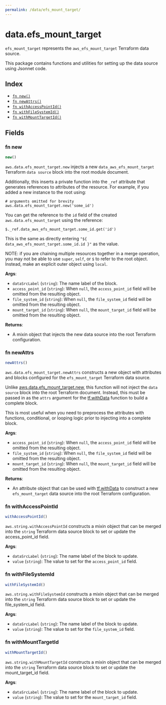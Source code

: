 ```yaml
---
permalink: /data/efs_mount_target/
---
```


# data.efs_mount_target

`efs_mount_target` represents the `aws_efs_mount_target` Terraform data source.



This package contains functions and utilities for setting up the data source using Jsonnet code.


## Index

* [`fn new()`](#fn-new)
* [`fn newAttrs()`](#fn-newattrs)
* [`fn withAccessPointId()`](#fn-withaccesspointid)
* [`fn withFileSystemId()`](#fn-withfilesystemid)
* [`fn withMountTargetId()`](#fn-withmounttargetid)

## Fields

### fn new

```ts
new()
```


`aws.data.efs_mount_target.new` injects a new `data_aws_efs_mount_target` Terraform `data source`
block into the root module document.

Additionally, this inserts a private function into the `_ref` attribute that generates references to attributes of the
resource. For example, if you added a new instance to the root using:

    # arguments omitted for brevity
    aws.data.efs_mount_target.new('some_id')

You can get the reference to the `id` field of the created `aws.data.efs_mount_target` using the reference:

    $._ref.data_aws_efs_mount_target.some_id.get('id')

This is the same as directly entering `"${ data_aws_efs_mount_target.some_id.id }"` as the value.

NOTE: if you are chaining multiple resources together in a merge operation, you may not be able to use `super`, `self`,
or `$` to refer to the root object. Instead, make an explicit outer object using `local`.

**Args**:
  - `dataSrcLabel` (`string`): The name label of the block.
  - `access_point_id` (`string`):  When `null`, the `access_point_id` field will be omitted from the resulting object.
  - `file_system_id` (`string`):  When `null`, the `file_system_id` field will be omitted from the resulting object.
  - `mount_target_id` (`string`):  When `null`, the `mount_target_id` field will be omitted from the resulting object.

**Returns**:
- A mixin object that injects the new data source into the root Terraform configuration.


### fn newAttrs

```ts
newAttrs()
```


`aws.data.efs_mount_target.newAttrs` constructs a new object with attributes and blocks configured for the `efs_mount_target`
Terraform data source.

Unlike [aws.data.efs_mount_target.new](#fn-new), this function will not inject the `data source`
block into the root Terraform document. Instead, this must be passed in as the `attrs` argument for the
[tf.withData](https://github.com/tf-libsonnet/core/tree/main/docs#fn-withdata) function to build a complete block.

This is most useful when you need to preprocess the attributes with functions, conditional, or looping logic prior to
injecting into a complete block.

**Args**:
  - `access_point_id` (`string`):  When `null`, the `access_point_id` field will be omitted from the resulting object.
  - `file_system_id` (`string`):  When `null`, the `file_system_id` field will be omitted from the resulting object.
  - `mount_target_id` (`string`):  When `null`, the `mount_target_id` field will be omitted from the resulting object.

**Returns**:
  - An attribute object that can be used with [tf.withData](https://github.com/tf-libsonnet/core/tree/main/docs#fn-withdata) to construct a new `efs_mount_target` data source into the root Terraform configuration.


### fn withAccessPointId

```ts
withAccessPointId()
```

`aws.string.withAccessPointId` constructs a mixin object that can be merged into the `string`
Terraform data source block to set or update the access_point_id field.



**Args**:
  - `dataSrcLabel` (`string`): The name label of the block to update.
  - `value` (`string`): The value to set for the `access_point_id` field.


### fn withFileSystemId

```ts
withFileSystemId()
```

`aws.string.withFileSystemId` constructs a mixin object that can be merged into the `string`
Terraform data source block to set or update the file_system_id field.



**Args**:
  - `dataSrcLabel` (`string`): The name label of the block to update.
  - `value` (`string`): The value to set for the `file_system_id` field.


### fn withMountTargetId

```ts
withMountTargetId()
```

`aws.string.withMountTargetId` constructs a mixin object that can be merged into the `string`
Terraform data source block to set or update the mount_target_id field.



**Args**:
  - `dataSrcLabel` (`string`): The name label of the block to update.
  - `value` (`string`): The value to set for the `mount_target_id` field.
